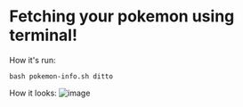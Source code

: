 # Fetching your pokemon using terminal!

How it's run:
```
bash pokemon-info.sh ditto
```

How it looks:
![image](https://github.com/FernanCetinaE/pokemon-bash/assets/73235964/d6ba3d04-1e8e-4782-94f1-0c4b99424422)
